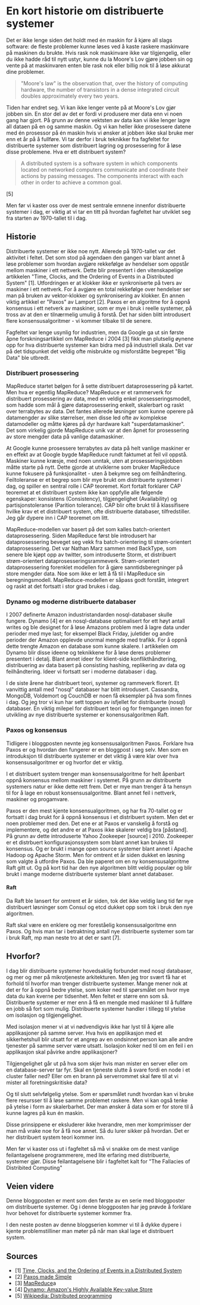 # En kort historie om distribuerte systemer

Det er ikke lenge siden det holdt med én maskin for å kjøre all slags software:
de fleste problemer kunne løses ved å kaste raskere maskinvare på maskinen du brukte.
Hvis rask nok maskinvare ikke var tilgjengelig, eller du ikke hadde råd til nytt ustyr,
kunne du la Moore's Lov gjøre jobben sin og vente på at maskinvaren enten ble rask nok eller billig
nok til å løse akkurat dine problemer.

> "Moore's law" is the observation that, over the history of computing hardware,
> the number of transistors in a dense integrated circuit doubles
> approximately every two years.

Tiden har endret seg. Vi kan ikke lenger vente på at Moore's Lov gjør jobben sin.
En stor del av det er fordi vi produsere mer data enn vi noen gang har gjort.
På grunn av denne vektsten av data kan vi ikke lenger lagre all dataen på en og samme maskin.
Og vi kan heller ikke prosessere datene med én prosessor på én maskin hvis vi ønsker at jobben
ikke skal bruke mer enn et år på å fullføre. Vi tar derfor i bruk teknikker fra fagfeltet for
distribuerte systemer som distribuert lagring og prosessering for å løse disse problemene.
Hva er ett distribuert system?

> A distributed system is a software system in which components located on networked
> computers communicate and coordinate their actions by passing messages. The components
> interact with each other in order to achieve a common goal.

[5]  

Men før vi kaster oss over de mest sentrale emnene innenfor distribuerte systemer i dag,
er viktig at vi tar en titt på hvordan fagfeltet har utviklet seg fra starten
av 1970-tallet til i dag.  

## Historie

Distribuerte systemer er ikke noe nytt. Allerede på 1970-tallet var det aktivitet i feltet.
Det som stod på agendaen den gangen var blant annet å løse problemer som hvordan avgjøre 
rekkefølge av hendelser som oppstår mellom maskiner i ett nettverk. Dette blir presentert i
den vitenskapelige artikkelen "Time, Clocks, and the Ordering of Events in a Distributed System" 
[1]. Utfordringen er at klokker ikke er synkroniserte på tvers av maskiner i ett nettverk. For å 
avgjøre en total rekkefølge over hendelser ser man på bruken av vektor-klokker og synkronisering
av klokker.
En annen viktig artikkel er "Paxos" av Lamport [2]. Paxos er en algoritme for å oppnå konsensus i 
ett netverk av maskiner, som er mye i bruk i reelle systemer, på tross av at den er tilnærmelig 
umulig å forstå. Det har siden blitt introdusert flere konsensusalgoritmer - 
vi kommer tilbake til de senere.

Fagfeltet var lenge usynlig for industrien, men da Google ga ut sin første åpne forskningsartikkel
om MapReduce i 2004 [3] fikk man plutselig øynene opp for hva distribuerte systemer kan bidra med
på industriell skala. Det var på det tidspunket det veldig ofte misbrukte 
og misforståtte begrepet "Big Data" ble utbredt.

### Distribuert prosessering
MapReduce startet bølgen for å sette distribuert dataprosessering på kartet.
Men hva er egentlig MapReduce? MapReduce er et rammerverk for distribuert prosessering av data, med en veldig enkel
prosesseringsmodell, som hadde som mål å gjøre dataprosessering enkelt, skalerbart og raskt
over terrabytes av data. Det fantes allerede løsninger som kunne operere på datamengder av slike størrelser, men
disse led ofte av komplekse datamodeller og måtte kjøres på dyr hardware kalt "superdatamaskiner". Det som virkelig
gjorde MapReduce unik var at den åpnet for prosessering av store mengder data på vanlige datamaskiner.

At Google kunne prosessere terrabytes av data på helt vanlige maskiner er en effekt av at Google
bygde MapReduce rundt faktumet at feil vil oppstå. Maskiner kunne kræsje, med noen unntak,
uten at prosesseringsjobben måtte starte på nytt. Dette gjorde at utviklerne som bruker
MapReduce kunne fokusere på funksjonalitet - uten å bekymre seg om feilhåndtering.
Feiltoleranse er et begrep som blir mye brukt om distribuerte systemer i dag, og spiller en 
sentral rolle i CAP teoremet. Kort fortalt forklarer CAP teoremet at et distribuert system
ikke kan oppfylle alle følgende egenskaper: konsistens (Consistency),
tilgjengelighet (Availability) og partisjonstoleranse (Parition tolerance).
CAP blir ofte brukt til å klassifisere hvilke krav et et distribuert system,
ofte distribuerte databaser, tilfredstiller. Jeg går dypere inn i CAP teoremet om litt.

MapReduce-modellen var basert på det som kalles batch-orientert dataprosessering.
Siden MapReduce først ble introdusert har dataprosessering beveget seg vekk
fra batch-orientering til strøm-orientert dataprosessering.
Det var Nathan Marz sammen med BackType, som senere ble kjøpt opp av twitter,
som introduserte Storm, et distribuert strøm-orientert dataprosesseringsrammeverk.
Strøm-orientert dataprosessering forenklet modellen for å gjøre sanntidsberegninger på store
mengder data. Noe som ikke er lett å få til i MapReduce sin beregningsmodell. MapReduce-modellen
er såpass godt forstått, integrert og raskt at det fortsatt i stor grad brukes i dag.

### Dynamo og moderne distribuerte databaser
I 2007 definerte Amazon industristandarden nosql-databaser skulle fungere.
Dynamo [4] er en nosql-database optimalisert for ett høyt antall writes og ble designet for å løse
Amazons problem med å lagre data under perioder med mye last;
for eksempel Black Friday, juletider og andre perioder der Amazon opplevde unormal
mengde med trafikk. For å oppnå dette trengte Amazon en database som kunne skalere.
I artikkelen om Dynamo blir disse ideene og teknikkene for å løse deres problemer presentert i detalj.
Blant annet ideer for klient-side konflikthåndtering, distribuering av data
basert på consisting hashing, replikering av data og feilhåndtering.
Ideer vi fortsatt ser i moderne databaser i dag.

I de siste årene har distribuert teori, systemer og rammeverk florert.
Et vanvittig antall med "nosql" databaser har blitt introdusert. Cassandra, MongoDB, Voldemort
og CouchDB er noen få eksempler på hva som finnes i dag. Og jeg tror vi kun har sett
toppen av isfjellet for distribuerte (nosql) databaser.
En viktig milepel for distribuert teori og for fremgangen innen for utvikling av nye
distribuerte systemer er konensusalgoritmen Raft.

### Paxos og konsensus
Tidligere i bloggposten nevnte jeg konsensusalgoritmen Paxos. Forklare hva Paxos er og hvordan den fungerer er en bloggpost i seg selv. Men som en introduksjon til distribuerte systemer er det viktig å være klar over hva konsensusalgoritmer er og hvorfor det er viktig.

I et distribuert system trenger man konsensusalgoritme for helt åpenbart oppnå konsensus mellom maskiner i systemet. På grunn av distribuerte systemers natur er ikke dette rett frem. Det er mye man trenger å ta hensyn til for å lage en robust konsensusalgoritme. Blant annet feil i nettverk, maskiner og progamvare.

Paxos er den mest kjente konsensualgoritmen, og har fra 70-tallet og er fortsatt i dag brukt for å
oppnå konsensus i et distribuert system. Men det
er noen problemer med den. Det ene er at Paxos
er vanskelig å forstå og implementere, og det andre
er at Paxos ikke skalerer veldig bra [påstand].
På grunn av dette introduserte
Yahoo Zookeeper [source] i 2010. Zookeeper er et distrbuert konfigurasjonssystem som
blant annet kan brukes til konsensus. Og er brukt
i mange open source systemer blant annet i
Apache Hadoop og Apache Storm. Men for omtrent et år siden dukket en løsning som valgte å utfordre Paxos. Da ble paperet om en ny konsensusalgoritme Raft gitt ut. Og på kort tid har den nye algoritmen blitt
veldig populær og blir brukt i mange moderne
distribuerte systemer blant annet databaser.

#### Raft
Da Raft ble lansert for omtrent et år siden, tok det ikke veldig lang tid før nye distribuert løsninger som Consul og etcd dukket opp som tok i bruk den nye algoritmen.

Raft skal være en enklere og mer foreståelig konsensusalgoritme enn Paxos. Og hvis man tar i betraktning antall nye distribuerte systemer som tar i bruk Raft, mp man neste tro at det er sant [7].

## Hvorfor?
I dag blir distribuerte systemer hovedsaklig forbundet med nosql databaser, og mer og mer på
mikrotjeneste arkitekturen. Men jeg tror svært få har et forhold
til hvorfor man trenger distribuerte systemer. Mange mener nok at det er for  å oppnå 
bedre ytelse, som koker ned til spørsmålet om hvor mye data du kan kverne per tidsenhet.
Men feltet er større enn som så.
Distribuerte systemer er mer enn å få en mengde med maskiner til å fullføre en
jobb så fort som mulig. Distribuerte systemer handler i tillegg til ytelse om
isolasjon og tilgjengelighet.

Med isolasjon mener vi at vi nødvendigvis ikke har lyst til å kjøre alle
applikasjoner på samme server. Hva hvis en applikasjon med et sikkerhetshull blir
utsatt for et angrep av en ondsinnet person kan alle andre tjenester på samme server være utsatt.
Isolasjon koker ned til om en feil i en applikasjon skal påvirke andre applikasjoner?

Tilgjengelighet går ut på hva som skjer hvis man mister en server eller om en
database-server tar fyr. Skal en tjeneste slutte å svare fordi en node i et cluster
faller ned? Eller om en brann på serverrommet skal føre til at vi mister all foretningskritiske data?

Og til slutt selvfølgelig ytelse. Som er spørsmålet rundt hvordan
kan vi bruke flere resursser til å løse samme problemet raskere. Men vi kan også tenke på ytelse
i form av skalerbarhet. Der man ønsker å data som er for store til å kunne lagres på kun én maskin.

Disse prinsippene er eksluderer ikke hverandre, men mer komprimisser der man må vrake noe for å få
noe annet. Så du lurer sikker på hvordan. Det er her distribuert system teori
kommer inn.

Men før vi kaster oss ut i fagfeltet så må vi snakke om
de mest vanlige feilantagelsene programmerere, med lite erfaring med distribuerte,
systemer gjør. Disse feilantagelsene blir i fagfeltet kalt for
"The Fallacies of Distribited Computing"

## Veien videre
Denne bloggposten er ment som den første av en serie med bloggposter om
distribuerte systemer. Og i denne bloggposten har jeg prøvde
å forklare hvor behovet for distribuerte systemer kommer fra.

I den neste posten av denne bloggserien kommer vi til å dykke dypere i
kjente problemstilliner man møter på når man skal lage et distribuert system.

## Sources
* [1] [Time, Clocks, and the Ordering of Events in a Distributed System](http://web.stanford.edu/class/cs240/readings/lamport.pdf)
* [2] [Paxos made Simple](http://research.microsoft.com/en-us/um/people/lamport/pubs/paxos-simple.pdf)
* [3] [MapReduce](http://static.googleusercontent.com/media/research.google.com/en//archive/mapreduce-osdi04.pdf)a
* [4] [Dynamo: Amazon's Highly Available Key-value Store](http://www.allthingsdistributed.com/files/amazon-dynamo-sosp2007.pdf)
* [5] [Wikipedia: Distributed programming](http://en.wikipedia.org/wiki/Distributed_computing)
